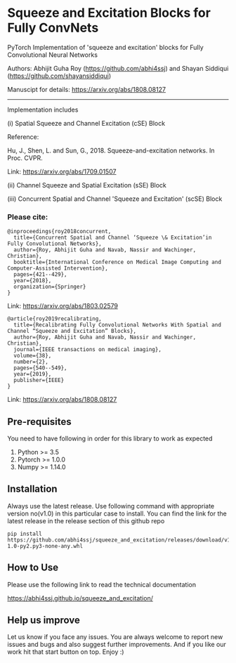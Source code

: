 # Squeeze and Excitation Blocks for Fully ConvNets

PyTorch Implementation of 'squeeze and excitation' blocks for Fully Convolutional Neural Networks

Authors: Abhijit Guha Roy (https://github.com/abhi4ssj) and Shayan Siddiqui (https://github.com/shayansiddiqui)

Manuscipt for details: https://arxiv.org/abs/1808.08127

------------------------

Implementation includes 

(i) Spatial Squeeze and Channel Excitation (cSE) Block

Reference:

Hu, J., Shen, L. and Sun, G., 2018. Squeeze-and-excitation networks. In Proc. CVPR.

Link: https://arxiv.org/abs/1709.01507

(ii) Channel Squeeze and Spatial Excitation (sSE) Block

(iii) Concurrent Spatial and Channel 'Squeeze and Excitation' (scSE) Block

### Please cite:
```
@inproceedings{roy2018concurrent,
  title={Concurrent Spatial and Channel ‘Squeeze \& Excitation’in Fully Convolutional Networks},
  author={Roy, Abhijit Guha and Navab, Nassir and Wachinger, Christian},
  booktitle={International Conference on Medical Image Computing and Computer-Assisted Intervention},
  pages={421--429},
  year={2018},
  organization={Springer}
}
```
Link: https://arxiv.org/abs/1803.02579
```
@article{roy2019recalibrating,
  title={Recalibrating Fully Convolutional Networks With Spatial and Channel “Squeeze and Excitation” Blocks},
  author={Roy, Abhijit Guha and Navab, Nassir and Wachinger, Christian},
  journal={IEEE transactions on medical imaging},
  volume={38},
  number={2},
  pages={540--549},
  year={2019},
  publisher={IEEE}
}
```
Link: https://arxiv.org/abs/1808.08127


## Pre-requisites

You need to have following in order for this library to work as expected
1. Python >= 3.5
2. Pytorch >= 1.0.0
3. Numpy >= 1.14.0

## Installation

Always use the latest release. Use following command with appropriate version no(v1.0) in this particular case to install. You can find the link for the latest release in the release section of this github repo

```
pip install https://github.com/abhi4ssj/squeeze_and_excitation/releases/download/v1.0/squeeze_and_excitation-1.0-py2.py3-none-any.whl
```

## How to Use

Please use the following link to read the technical documentation

https://abhi4ssj.github.io/squeeze_and_excitation/


## Help us improve
Let us know if you face any issues. You are always welcome to report new issues and bugs and also suggest further improvements. And if you like our work hit that start button on top. Enjoy :)
